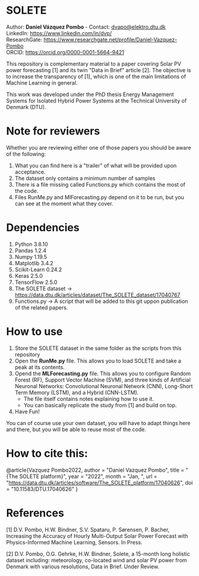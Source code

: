 # SOLETE
Author: **Daniel Vázquez Pombo** - Contact: dvapo@elektro.dtu.dk<br/>
LinkedIn: https://www.linkedin.com/in/dvp/<br/>
ResearchGate: https://www.researchgate.net/profile/Daniel-Vazquez-Pombo   
ORCID: https://orcid.org/0000-0001-5664-9421

This repository is complementary material to a paper covering Solar PV power forecasting [1] and its twin "Data in Brief" article [2]. The objective is to increase the transparency of [1], which is one of the main limitations of Machine Learning in general.

This work was developed under the PhD thesis Energy Management Systems for Isolated Hybrid Power Systems at the Technical University of Denmark (DTU).

# Note for reviewers
Whether you are reviewing either one of those papers you should be aware of the following:

1. What you can find here is a "trailer" of what will be provided upon acceptance.
2. The dataset only contains a minimum number of samples
3. There is a file missing called Functions.py which contains the most of the code.
4. Files RunMe.py and MlForecasting.py depend on it to be run, but you can see at the moment what they cover.

# Dependencies
1. Python 3.8.10 
2. Pandas 1.2.4 
3. Numpy 1.19.5
4. Matplotlib 3.4.2
5. Scikit-Learn 0.24.2 
6. Keras 2.5.0
7. TensorFlow 2.5.0
8. The SOLETE dataset -> https://data.dtu.dk/articles/dataset/The_SOLETE_dataset/17040767
9. Functions.py -> A script that will be added to this git uppon publication of the related papers.

# How to use
1. Store the SOLETE dataset in the same folder as the scripts from this repository 
2. Open the **RunMe.py** file. This allows you to load SOLETE and take a peak at its contents.
3. Opend the  **MLForecasting.py** file. This allows you to configure Random Forest (RF), Support Vector Machine (SVM), and three kinds of Artificial Neuronal Networks: Convolutional Neuronal Network (CNN), Long-Short Term Memory (LSTM), and a Hybrid (CNN-LSTM).
   - The file itself contains notes explaining how to use it.
   - You can basically replicate the study from [1] and build on top.
4. Have Fun!

You can of course use your own dataset, you will have to adapt things here and there, but you will be able to reuse most of the code.

# How to cite this:
@article{Vazquez Pombo2022,
author = "Daniel Vazquez Pombo",
title = "{The SOLETE platform}",
year = "2022",
month = "Jan, ",
url = "https://data.dtu.dk/articles/software/The_SOLETE_platform/17040626",
doi = "10.11583/DTU.17040626"
}

# References
[1] D.V. Pombo, H.W. Bindner, S.V. Spataru, P. Sørensen, P. Bacher, Increasing the Accuracy of Hourly Multi-Output Solar Power Forecast with Physics-Informed Machine Learning, Sensors. In Press.

[2] D.V. Pombo, O.G. Gehrke, H.W. Bindner, Solete, a 15-month long holistic dataset including:  meteorology, co-located wind and solar PV power from Denmark with various resolutions, Data in Brief. Under Review.
